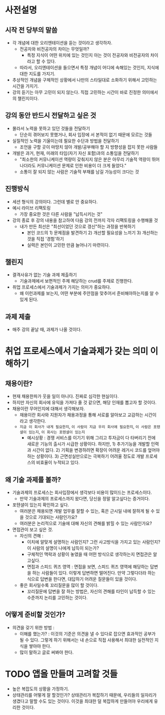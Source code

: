
# 사전설명 

## 시작 전 당부의 말씀 

- 각 개념에 대한 오리엔테이션을 듣는 것이라고 생각하자. 
	- 전공자와 비전공자의 차이는 무엇일까? 
		- 특정 지식이 어떤 위치에 있는 것인지 아는 것이 전공자와 비전공자의 차이라고 할 수 있다. 
	- 따라서, 오리엔테이션을 들으면서 특정 개념이 어디에 속해있는 것인지, 지식에 대한 지도를 가지기. 
- 추상적인 개념을 구체적인 상황에서 나만의 스타일대로 소화하기 위해서 고민하는 시간을 가지기. 
- 강의 듣기는 아무 고민이 되지 않는다. 직접 고민하는 시간이 바로 진정한 의미에서의 챌린지이다. 


## 강의 동안 반드시 전달하고 싶은 것 

- 몰라서 노력을 못하고 있던 것들을 전달하기 
	- 단순히 겪어보지 못했거나, 회사 입장에 서 본적이 없기 때문에 모르는 것들 
- 실질적인 노력을 기울이는데 필요한 수단과 방법을 전달하기 
	- 조언을 구할 곳이 마땅치 않아 개발/공부해야 할 지 방향성을 잡지 못한 사람들 
- 개발은 과거, 현재, 미래의 타임(자기 자신 포함)과의 소통임을 전달하기 
	- "최소한의 커뮤니케이션 역량이 갖춰지지 않은 분은 아무리 기술적 역량이 뛰어나더라도 커뮤니케이션 문제로 인한 비용이 더 크게 들었다." 
	- 소통이 잘 되지 않는 사람은 기술적 부채를 남길 가능성이 크다는 것

## 진행방식 

- 세션 형식의 강의이다. 그런데 별로 안 중요하다. 
- 예시 라이브 리팩토링 
	- 가장 중요한 것은 다른 사람을 "납득시키는 것"
- 강의 종료 후 강의 내용을 참고하여 다음 강의 전까지 각자 리팩토링을 수행해올 것 
	- 내가 만든 최선은 "최선이었던 것으로 갱신"하는 과정을 반복하기 
		- 본인 코드의 1) 문제점을 발견하기 2) 개선할 필요성을 느끼기 3) 개선하는 것을 직접 '경험'하기 
		- 실력은 본인이 고민한 만큼 늘어나기 마련이다. 

## 챌린지 

- 결격사유가 없는 기술 과제 제출하기 
	- 기술과제에서 보편적인 주제 해당하는 crud를 주제로 진행한다. 
- 취업 프로세스에서 기술과제가 가지는 의미가 중요하다. 
	- 왜 이런과제를 보는지, 어떤 부분에 주안점을 맞추어서 준비해야하는지를 알 수 있게 된다. 


## 과제 제출 

- 매주 강의 끝날 때, 과제가 나올 것이다. 


# 취업 프로세스에서 기술과제가 갖는 의미 이해하기 


## 채용이란?

- 현재 채용한파가 웃을 일이 아니다. 진짜로 심각한 현실이다. 
- 하지만 자신의 회사에 유익을 가져다 줄 것 같으면, 해당 인재를 뽑고자 할 것이다. 
- 채용이란 무어인지에 대해서 생각해보자. 
	- 채용이란 회사와 지원자가 채용과정을 통해 서로를 알아보고 교감하는 시간이라고 생각한다. 
	- `지금 이 회사가 내게 필요한지`, `이 사람이 지금 우리 회사에 필요한지`, `이 사람은 포텐셜이 있는지`, `이 회사는 포텐셜이 있는지` 
		- 예시상황 : 경쟁 서비스를 이기기 위해 그리고 투자금이 다 타버리기 전에 새로운 기능의 출시가 시급한 상황이다. 하지만, 1) 추가기능을 개발할 인력과 시간이 없다. 2) 기획을 변경하려면 확장이 어려운 레거시 코드를 엎어야 하는 상황이다. 3) 근면성실만으로는 극복하기 어려울 정도로 개발 프로세스의 비효율이 누적되고 있다. 


## 왜 기술 과제를 볼까? 

- 기술과제의 프로세스는 회사입장에서 생각보다 비용이 많이드는 프로세스이다. 
	- 만약 기술과제의 프로세스까지 왔다면, 당신을 정말 알고싶다는 증거이다. 
- 포텐셜이 있는지 확인하고 싶다. 
	- 여러분은 채용되면 개발 업무를 잘할 수 있는, 혹은 근시일 내에 잘하게 될 수 있을 것으로 기대되는 사람인가요?
	- 여러분은 논리적으로 기술에 대해 자신의 견해를 밝힐 수 있는 사람인가요? 
- 면접관이 보고 싶은 것. 
	- 자신의 견해 : 
		- 이치에 알맞게 설명하는 사람인지? 그런 사고방식을 가지고 있는 사람인지? 이 사람의 설명이 나에게 납득이 되는가? 
		- 구체적인 맥락과 상황이 놓였을 때 어떤 방식으로 생각하는지 면접관은 알고싶다. 
		- 면접과 스피드 퀴즈 영역 : 면접을 보면, 스피드 퀴즈 영역에 해당하는 답변을 하는 사람들이 있다. 이렇게 답변하면 떨어진다. 만약 그렇다더라 하는 식으로 답변을 한다면, 대답하기 어려운 질문들이 있을 것이다. 
	- 좋은 회사일수록 꼬리질문을 많이 할 것이다. 
		- 꼬리질문에 답변을 잘 하는 방법은, 자신의 견해를 타인이 납득할 수 있는 수준까지 논리를 고민하는 것이다. 


## 어떻게 준비할 것인가? 

- 의견을 갖기 위한 방법 : 
	- 이해를 했는가? : 이것의 기준은 의견을 낼 수 있다로 잡으면 효과적인 공부가 될 수 있다. 그렇게 하기 위해서는 내 손으로 직접 사용해서 최대한 실전적인 지식을 쌓아야 한다. 
	- 많이 말하고 글로 써봐야 한다. 



# TODO 앱을 만들며 고려할 것들

- 높은 복잡도의 상황을 가정하기. 
- 상태관리를 어떻게 잘 할것인가? 상태관리가 복잡하기 때문에, 우리들의 일자리가 생겼다고 말할 수도 있는 것이다. 이것을 최대한 덜 복잡하게 만들어야 우리에게 유리한 것이다. 